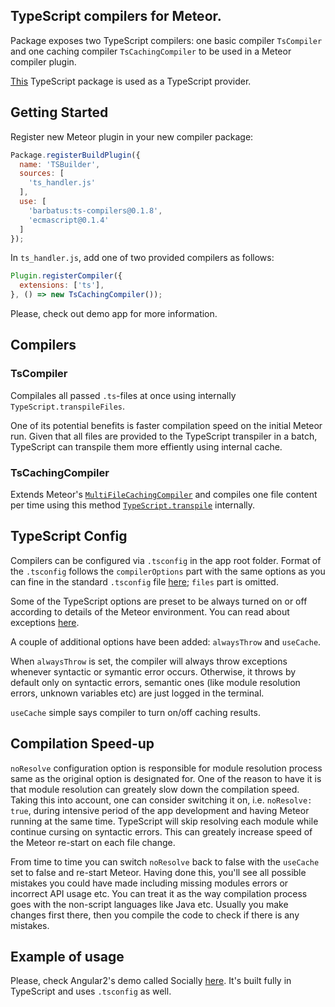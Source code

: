 ## TypeScript compilers for Meteor.

Package exposes two TypeScript compilers: one basic compiler `TsCompiler` and one caching compiler `TsCachingCompiler` to be used in a Meteor compiler plugin.

[This](https://github.com/barbatus/typescript) TypeScript package is used as a TypeScript provider.

## Getting Started
Register new Meteor plugin in your new compiler package:
````js
Package.registerBuildPlugin({
  name: 'TSBuilder',
  sources: [
    'ts_handler.js'
  ],
  use: [
    'barbatus:ts-compilers@0.1.8',
    'ecmascript@0.1.4'
  ]
});
````
In `ts_handler.js`, add one of two provided compilers as follows:

````js
Plugin.registerCompiler({
  extensions: ['ts'],
}, () => new TsCachingCompiler());
````
Please, check out demo app for more information. 

## Compilers
### TsCompiler
Compilales all passed `.ts`-files at once using internally `TypeScript.transpileFiles`.

One of its potential benefits is faster compilation speed on the initial Meteor run. Given that all files are provided to the TypeScript transpiler in a batch, TypeScript can transpile them more effiently using internal cache.

### TsCachingCompiler
Extends Meteor's [`MultiFileCachingCompiler`](https://atmospherejs.com/meteor/caching-compiler) and compiles one file content per time using this method [`TypeScript.transpile`](https://github.com/barbatus/typescript/blob/master/typescript.js#L96) internally.

## TypeScript Config
Compilers can be configured via `.tsconfig` in the app root folder. Format of the `.tsconfig` follows the `compilerOptions` part with the same options as you can fine in the standard `.tsconfig` file [here](https://github.com/Microsoft/TypeScript/wiki/tsconfig.json); `files` part is omitted.

Some of the TypeScript options are preset to be always turned on or off according to details of the Meteor environment. You can read about exceptions [here](https://github.com/barbatus/typescript).

A couple of additional options have been added: `alwaysThrow` and `useCache`.

When `alwaysThrow` is set, the compiler will always throw exceptions whenever syntactic or symantic error occurs. Otherwise, it throws by default only on syntactic errors, semantic ones (like module resolution errors, unknown variables etc) are just logged in the terminal.

`useCache` simple says compiler to turn on/off caching results.

## Compilation Speed-up
`noResolve` configuration option is responsible for module resolution process same as the original option is designated for. One of the reason to have it is that module resolution can greately slow down the compilation speed. Taking this into account, one can consider switching it on, i.e. `noResolve: true`, during intensive period of the app development and having Meteor running at the same time. TypeScript will skip resolving each module while continue cursing on syntactic errors. This can greately increase speed of the Meteor re-start on each file change.

From time to time you can switch `noResolve` back to false with the `useCache` set to false and re-start Meteor. Having done this, you'll see all possible mistakes you could have made including missing modules errors or incorrect API usage etc. You can treat it as the way compilation process goes with the non-script languages like Java etc. Usually you make changes first there, then you compile the code to check if there is any mistakes.

## Example of usage
Please, check Angular2's demo called Socially [here](https://github.com/Urigo/Meteor-Angular2/tree/master/examples/parties). It's built fully in TypeScript and uses `.tsconfig` as well.
